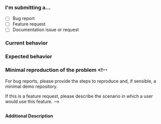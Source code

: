 ### I'm submitting a... <!-- Check with [x] -->
- [ ] Bug report
- [ ] Feature request
- [ ] Documentation issue or request

### Current behavior <!-- Describe how the issue manifests. -->

### Expected behavior <!-- Describe the desired behavior. -->

### Minimal reproduction of the problem <!--
For bug reports, please provide the steps to reproduce and, if sensible, a
minimal demo repository.

If this is a feature request, please describe the scenario in which a user
would use this feature.
-->

##

**Additional Description**<!-- Optional -->
